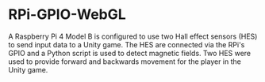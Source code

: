 # RPi-GPIO-WebGL
A Raspberry Pi 4 Model B is configured to use two Hall effect sensors (HES) to send input data to a Unity game. The HES are connected via the RPi's GPIO and a Python script is used to detect magnetic fields. Two HES were used to provide forward and backwards movement for the player in the Unity game.
